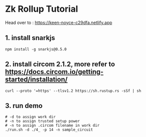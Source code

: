 # Zk Rollup Tutorial

Head over to : https://keen-noyce-c29dfa.netlify.app

## 1. install snarkjs
```shell
npm install -g snarkjs@0.5.0
```

## 2. install circom 2.1.2, more refer to https://docs.circom.io/getting-started/installation/
```shell
curl --proto '=https' --tlsv1.2 https://sh.rustup.rs -sSf | sh
```

## 3. run demo
```shell
# -d to assign work dir
# -n to assign trusted setup power
# -n to assign .circom filename in work dir
./run.sh -d ./4_ -p 14 -n sample_circuit
```
